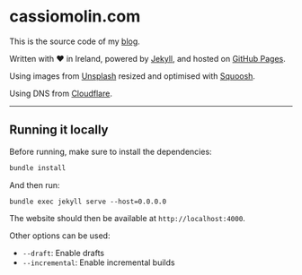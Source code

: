 # cassiomolin.com

This is the source code of my [blog](https://cassiomolin.com).

Written with ♥ in Ireland, powered by [Jekyll](https://jekyllrb.com/), and hosted on [GitHub Pages](https://pages.github.com/).

Using images from [Unsplash](https://unsplash.com) resized and optimised with [Squoosh](https://squoosh.app).

Using DNS from [Cloudflare](https://cloudflare.com).


---

## Running it locally

Before running, make sure to install the dependencies:

```bash
bundle install
```

And then run:

```
bundle exec jekyll serve --host=0.0.0.0
```

The website should then be available at `http://localhost:4000`.

Other options can be used:

- `--draft`: Enable drafts
- `--incremental`: Enable incremental builds